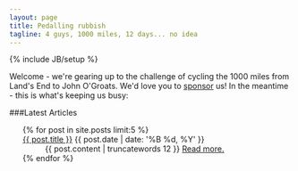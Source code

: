 ```yaml
---
layout: page
title: Pedalling rubbish
tagline: 4 guys, 1000 miles, 12 days... no idea
---
```

{% include JB/setup %}

Welcome - we're gearing up to the challenge of cycling the 1000 miles from Land's End to John O'Groats.
We'd love you to [sponsor](http://lejo.gs/sponsor) us! In the meantime - this is what's keeping us busy:

###Latest Articles

<ul>
{% for post in site.posts limit:5 %}
                    <dt>
                        <hgroup>
                            <a class="title" href="{{ post.url }}">{{ post.title }}</a>
                            <time class="date" datetime="{{ post.date | date_to_string }}" pubdate="pubdate">{{ post.date | date: '%B %d, %Y' }}</time>
                        </hgroup>
                    </dt>
                              <dd>
                    {{ post.content | truncatewords 12 }} <a href="{{post.url}}" class="more-link">Read more.</a>
                              </dd>
{% endfor %}
</ul>

